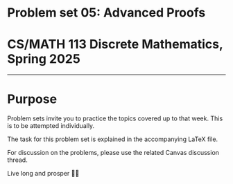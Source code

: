 # Problem set 05: Advanced Proofs
# CS/MATH 113 Discrete Mathematics, Spring 2025
***

# Purpose
Problem sets invite you to practice the topics covered up to that week. This is to be attempted individually.

The task for this problem set is explained in the accompanying LaTeX file.

For discussion on the problems, please use the related Canvas discussion thread.

Live long and prosper 🖖🏽

